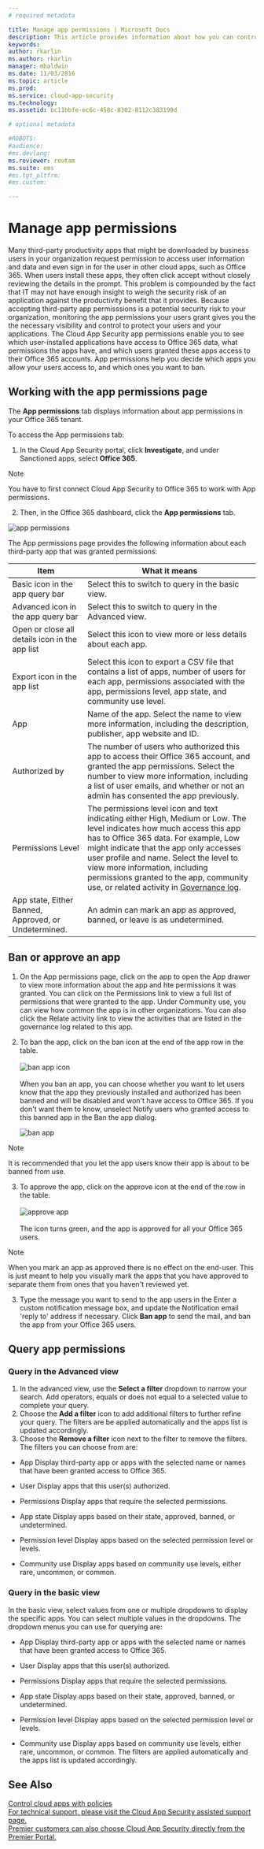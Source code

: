 ```yaml
---
# required metadata

title: Manage app permissions | Microsoft Docs
description: This article provides information about how you can control, ban and allow third-party app permissions.
keywords:
author: rkarlin
ms.author: rkarlin
manager: mbaldwin
ms.date: 11/03/2016
ms.topic: article
ms.prod:
ms.service: cloud-app-security
ms.technology:
ms.assetid: bc11bbfe-ec6c-458c-8302-8112c383199d

# optional metadata

#ROBOTS:
#audience:
#ms.devlang:
ms.reviewer: reutam
ms.suite: ems
#ms.tgt_pltfrm:
#ms.custom:

---
```


# Manage app permissions
Many third-party productivity apps that might be downloaded by business users in your organization request permission to access user information and data and even sign in for the user in other cloud apps, such as Office 365.  When users install these apps, they often click accept without closely reviewing the details in the prompt.  This problem is compounded by the fact that IT may not have enough insight to weigh the security risk of an application against the productivity benefit that it provides. Because accepting third-party app permisssions is a potential security risk to your organization, monitoring the app permissions your users grant gives you the the necessary visibility and control to protect your users and your applications. The Cloud App Security app permissions enable you to see which user-installed applications have access to Office 365 data, what permissions the apps have, and which users granted these apps access to their Office 365 accounts. App permissions help you decide which apps you allow your users access to, and which ones you want to ban.


## Working with the app permissions page

The **App permissions** tab displays information about app permissions in your Office 365 tenant.

To access the App permissions tab:

1. In the Cloud App Security portal, click **Investigate**, and under Sanctioned apps, select **Office 365**. 
> [!Note]
> You have to first connect Cloud App Security to Office 365 to work with App permissions.

2. Then, in the Office 365 dashboard, click the **App permissions** tab.


 ![app permissions](./media/app-permissions.png)

The App permissions page provides the following information about each third-party app that was granted permissions:

|Item|What it means|
|-------|----------------|
|Basic icon in the app query bar  |Select this to switch to query in the basic view.|
|Advanced icon in the app query bar  |Select this to switch to query in the Advanced view.|
|Open or close all details icon in the app list  |Select this icon to view more or less details about each app.|
|Export icon in the app list  |Select this icon to export a CSV file that contains a list of apps, number of users for each app, permissions associated with the app, permissions level, app state, and community use level.|
|App|Name of the app. Select the name to view more information, including the description, publisher, app website and ID.|
|Authorized by|The number of users who authorized this app to access their Office 365 account, and granted the app permissions. Select the number to view more information, including a list of user emails, and whether or not an admin has consented the app previously.|
|Permissions Level  |The permissions level icon and text indicating either High, Medium or Low. The level indicates how much access this app has to Office 365 data. For example, Low might indicate that the app only accesses user profile and name. Select the level to view more information, including permissions granted to the app, community use, or related activity in [Governance log](governance-actions.md).|
|App state, Either Banned, Approved, or Undetermined.  |An admin can mark an app as approved, banned, or leave is as undetermined.|


## Ban or approve an app
1. On the App permissions page, click on the app to open the App drawer to view more information about the app and hte permissions it was granted. You can click on the Permissions link to view a full list of permissions that were granted to the app. Under Community use, you can view how common the app is in other organizations. You can also click the Relate activity link to view the activities that are listed in the governance log related to this app.
2. To ban the app, click on the ban icon at the end of the app row in the table. <br></br>
 ![ban app icon](./media/ban-app-icon.png) <br></br>
When you ban an app, you can choose whether you want to let users know that the app they previously installed and authorized has been banned and will be disabled and won't have access to Office 365. If you don't want them to know, unselect Notify users who granted access to this banned app in the Ban the app dialog.

    ![ban app](./media/ban-app.png)
> [!Note]
> It is recommended that you let the app users know their app is about to be banned from use.

3. To approve the app, click on the approve icon at the end of the row in the table. <br></br>
 ![approve app](./media/approve-app.png) <br></br>
The icon turns green, and the app is approved for all your Office 365 users.
> [!Note]
> When you mark an app as approved there is no effect on the end-user. This is just meant to help you visually mark the apps that you have approved to separate them from ones that you haven't reviewed yet.

3. Type the message you want to send to the app users in the Enter a custom notification message box, and update the Notification email 'reply to' address if necessary. 
 Click **Ban app** to send the mail, and ban the app from your Office 365 users.


## Query app permissions

### Query in the Advanced view 
1. In the advanced view, use the **Select a filter** dropdown to narrow your search. Add operators, equals or does not equal to a selected value to complete your query.
2. Choose the **Add a filter** icon  to add additional filters to further refine your query. The filters are be applied automatically and the apps list is updated accordingly.
3. Choose the **Remove a filter** icon  next to the filter to remove the filters.
The filters you can choose from are:
- App
Display third-party app or apps with the selected name or names that have been granted access to Office 365.

- User 
Display apps that this user(s) authorized.

- Permissions 
Display apps that require the selected permissions.

- App state 
Display apps based on their state, approved, banned, or undetermined.

- Permission level 
Display apps based on the selected permission level or levels.

- Community use 
Display apps based on community use levels, either rare, uncommon, or common.

### Query in the basic view 
In the basic view, select values from one or multiple dropdowns to display the specific apps. You can select multiple values in the dropdowns. The dropdown menus you can use for querying are: 
- App 
Display third-party app or apps with the selected name or names that have been granted access to Office 365.

- User 
Display apps that this user(s) authorized.

- Permissions 
Display apps that require the selected permissions.

- App state 
Display apps based on their state, approved, banned, or undetermined.

- Permission level 
Display apps based on the selected permission level or levels.

- Community use 
Display apps based on community use levels, either rare, uncommon, or common.
The filters are applied automatically and the apps list is updated accordingly. 

## See Also  
[Control cloud apps with policies](control-cloud-apps-with-policies.md)   
[For technical support, please visit the Cloud App Security assisted support page.](http://support.microsoft.com/oas/default.aspx?prid=16031)   
[Premier customers can also choose Cloud App Security directly from the Premier Portal.](https://premier.microsoft.com/)  
  
  